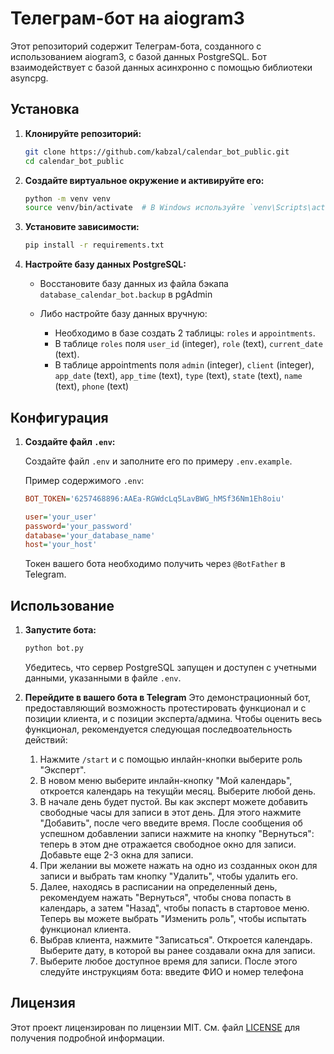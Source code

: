 # Телеграм-бот на aiogram3

Этот репозиторий содержит Телеграм-бота, созданного с использованием aiogram3, с базой данных PostgreSQL. Бот взаимодействует с базой данных асинхронно с помощью библиотеки asyncpg.

## Установка

1. **Клонируйте репозиторий:**

    ```bash
    git clone https://github.com/kabzal/calendar_bot_public.git
    cd calendar_bot_public
    ```

2. **Создайте виртуальное окружение и активируйте его:**

    ```bash
    python -m venv venv
    source venv/bin/activate  # В Windows используйте `venv\Scripts\activate`
    ```

3. **Установите зависимости:**

    ```bash
    pip install -r requirements.txt
    ```

4. **Настройте базу данных PostgreSQL:**

    - Восстановите базу данных из файла бэкапа ```database_calendar_bot.backup``` в pgAdmin

    - Либо настройте базу данных вручную:
      - Необходимо в базе создать 2 таблицы: ```roles``` и ```appointments```.
      - В таблице ```roles``` поля ```user_id``` (integer), ```role``` (text), ```current_date``` (text).
      - В таблице appointments поля ```admin``` (integer), ```client``` (integer), ```app_date``` (text), ```app_time``` (text), ```type``` (text), ```state``` (text), ```name``` (text), ```phone``` (text)

## Конфигурация

1. **Создайте файл `.env`:**

    Создайте файл ```.env``` и заполните его по примеру ```.env.example```.

    Пример содержимого `.env`:

    ```ini
    BOT_TOKEN='6257468896:AAEa-RGWdcLq5LavBWG_hMSf36Nm1Eh8oiu'

    user='your_user'
    password='your_password'
    database='your_database_name'
    host='your_host'
    ```
    Токен вашего бота необходимо получить через ```@BotFather``` в Telegram.
   
## Использование

1. **Запустите бота:**

    ```bash
    python bot.py
    ```

    Убедитесь, что сервер PostgreSQL запущен и доступен с учетными данными, указанными в файле `.env`.

2. **Перейдите в вашего бота в Telegram**
   Это демонстрационный бот, предоставляющий возможность протестировать функционал и с позиции клиента, и с позиции эксперта/админа.
   Чтобы оценить весь функционал, рекомендуется следующая последвоательность действий:

   1. Нажмите ```/start``` и с помощью инлайн-кнопки выберите роль "Эксперт".
   2. В новом меню выберите инлайн-кнопку "Мой календарь", откроется календарь на текущйи месяц. Выберите любой день.
   3. В начале день будет пустой. Вы как эксперт можете добавить свободные часы для записи в этот день. Для этого нажмите "Добавить", после чего введите время. После сообщения об успешном добавлении записи нажмите на кнопку "Вернуться": теперь в этом дне отражается свободное окно для записи. Добавьте еще 2-3 окна для записи.
   4. При желании вы можете нажать на одно из созданных окон для записи и выбрать там кнопку "Удалить", чтобы удалить его.
   5. Далее, находясь в расписании на определенный день, рекомендуем нажать "Вернуться", чтобы снова попасть в календарь, а затем "Назад", чтобы попасть в стартовое меню. Теперь вы можете выбрать "Изменить роль", чтобы испытать функционал клиента.
   6. Выбрав клиента, нажмите "Записаться". Откроется календарь. Выберите дату, в которой вы ранее создавали окна для записи.
   7. Выберите любое доступное время для записи. После этого следуйте инструкциям бота: введите ФИО и номер телефона

## Лицензия

Этот проект лицензирован по лицензии MIT. См. файл [LICENSE](LICENSE) для получения подробной информации.
